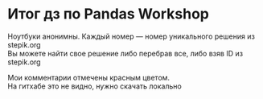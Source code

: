 # Итог дз по Pandas Workshop

Ноутбуки анонимны.
Каждый номер — номер уникального решения из stepik.org  
Вы можете найти свое решение либо перебрав все, либо взяв ID из stepik.org

Мои комментарии отмечены красным цветом.  
На гитхабе это не видно, нужно скачать локально 
